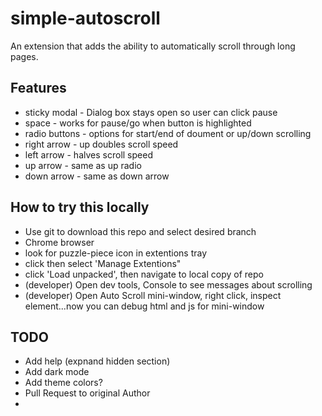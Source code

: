 # simple-autoscroll
An extension that adds the ability to automatically scroll through long pages. 

## Features

- sticky modal - Dialog box stays open so user can click pause
- space - works for pause/go when button is highlighted
- radio buttons - options for start/end of doument or up/down scrolling
- right arrow - up doubles scroll speed
- left arrow - halves scroll speed
- up arrow - same as up radio
- down arrow - same as down arrow


## How to try this locally

- Use git to download this repo and select desired branch
- Chrome browser
- look for puzzle-piece icon in extentions tray
- click then select 'Manage Extentions"
- click 'Load unpacked', then navigate to local copy of repo
- (developer) Open dev tools, Console to see messages about scrolling
- (developer) Open Auto Scroll mini-window, right click, inspect element...now you can debug html and js for mini-window

## TODO

- Add help (expnand hidden section)
- Add dark mode
- Add theme colors?
- Pull Request to original Author
- 